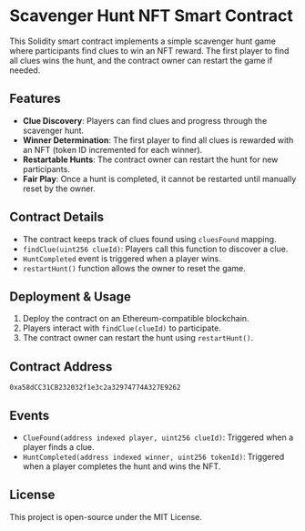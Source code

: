 # Scavenger Hunt NFT Smart Contract

This Solidity smart contract implements a simple scavenger hunt game where participants find clues to win an NFT reward. The first player to find all clues wins the hunt, and the contract owner can restart the game if needed.

## Features

- **Clue Discovery**: Players can find clues and progress through the scavenger hunt.
- **Winner Determination**: The first player to find all clues is rewarded with an NFT (token ID incremented for each winner).
- **Restartable Hunts**: The contract owner can restart the hunt for new participants.
- **Fair Play**: Once a hunt is completed, it cannot be restarted until manually reset by the owner.

## Contract Details

- The contract keeps track of clues found using `cluesFound` mapping.
- `findClue(uint256 clueId)`: Players call this function to discover a clue.
- `HuntCompleted` event is triggered when a player wins.
- `restartHunt()` function allows the owner to reset the game.

## Deployment & Usage

1. Deploy the contract on an Ethereum-compatible blockchain.
2. Players interact with `findClue(clueId)` to participate.
3. The contract owner can restart the hunt using `restartHunt()`.

## Contract Address

```
0xa58dCC31CB232032f1e3c2a32974774A327E9262
```

## Events

- `ClueFound(address indexed player, uint256 clueId)`: Triggered when a player finds a clue.
- `HuntCompleted(address indexed winner, uint256 tokenId)`: Triggered when a player completes the hunt and wins the NFT.

## License

This project is open-source under the MIT License.

